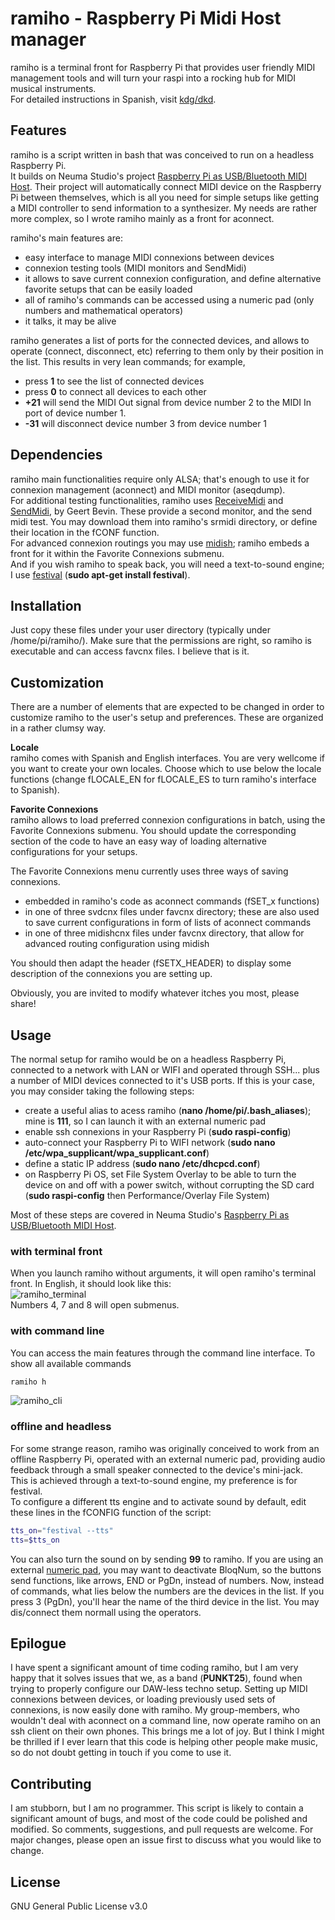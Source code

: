 # ramiho - Raspberry Pi Midi Host manager

ramiho is a terminal front for Raspberry Pi that provides user friendly MIDI management tools and will turn your raspi into a rocking hub for MIDI musical instruments.   
For detailed instructions in Spanish, visit [kdg/dkd](http://edpanfleto.com/kdgdkd/).

## Features

ramiho is a script written in bash that was conceived to run on a headless Raspberry Pi.  
It builds on Neuma Studio's project [Raspberry Pi as USB/Bluetooth MIDI Host](https://neuma.studio/rpi-midi-complete.html). Their project will automatically connect MIDI device on the Raspberry Pi between themselves, which is all you need for simple setups like getting a MIDI controller to send information to a synthesizer. My needs are rather more complex, so I wrote ramiho mainly as a front for aconnect.   


ramiho's main features are:
- easy interface to manage MIDI connexions between devices  
- connexion testing tools (MIDI monitors and SendMidi)
- it allows to save current connexion configuration, and define alternative favorite setups that can be easily loaded
- all of ramiho's commands can be accessed using a numeric pad (only numbers and mathematical operators)
- it talks, it may be alive
  
ramiho generates a list of ports for the connected devices, and allows to operate (connect, disconnect, etc) referring to them only by their position in the list. This results in very lean commands; for example,   
- press **1** to see the list of connected devices  
- press **0** to connect all devices to each other  
- **+21** will send the MIDI Out signal from device number 2 to the MIDI In port of device number 1.  
- **-31** will disconnect device number 3 from device number 1   

## Dependencies
ramiho main functionalities require only ALSA; that's enough to use it for connexion management (aconnect) and MIDI monitor (aseqdump).  
For additional testing functionalities, ramiho uses [ReceiveMidi](https://github.com/gbevin/ReceiveMIDI) and [SendMidi](https://github.com/gbevin/ReceiveMIDI), by Geert Bevin. These provide a second monitor, and the send midi test. You may download them into ramiho's srmidi directory, or define their location in the fCONF function.   
For advanced connexion routings you may use [midish](https://midish.org/); ramiho embeds a front for it within the Favorite Connexions submenu.  
And if you wish ramiho to speak back, you will need a text-to-sound engine; I use [festival](http://festvox.org/festival/) (**sudo apt-get install festival**).


## Installation
Just copy these files under your user directory (typically under /home/pi/ramiho/). Make sure that the permissions are right, so ramiho is executable and can access favcnx files. I believe that is it.

## Customization
There are a number of elements that are expected to be changed in order to customize ramiho to the user's setup and preferences. These are organized in a rather clumsy way.  

**Locale**  
ramiho comes with Spanish and English interfaces. You are very wellcome if you want to create your own locales. Choose which to use below the locale functions (change fLOCALE_EN for fLOCALE_ES to turn ramiho's interface to Spanish).

**Favorite Connexions**  
ramiho allows to load preferred connexion configurations in batch, using the Favorite Connexions submenu. You should update the corresponding section of the code to have an easy way of loading alternative configurations for your setups.  

The Favorite Connexions menu currently uses three ways of saving connexions. 
- embedded in ramiho's code as aconnect commands (fSET_x functions)
- in one of three svdcnx files under favcnx directory; these are also used to save current configurations in form of lists of aconnect commands
- in one of three midishcnx files under favcnx directory, that allow for advanced routing configuration using midish  

You should then adapt the header (fSETX_HEADER) to display some description of the connexions you are setting up.

Obviously, you are invited to modify whatever itches you most, please share!

## Usage

The normal setup for ramiho would be on a headless Raspberry Pi, connected to a network with LAN or WIFI and operated through SSH... plus a number of MIDI devices connected to it's USB ports. If this is your case, you may consider taking the following steps:
- create a useful alias to acess ramiho (**nano /home/pi/.bash_aliases**); mine is **111**, so I can launch it with an external numeric pad 
- enable ssh connexions in your Raspberry Pi (**sudo raspi-config**)
- auto-connect your Raspberry Pi to WIFI network (**sudo nano /etc/wpa_supplicant/wpa_supplicant.conf**)
- define a static IP address (**sudo nano /etc/dhcpcd.conf**)
- on Raspberry Pi OS, set File System Overlay to be able to turn the device on and off with a power switch, without corrupting the SD card (**sudo raspi-config** then Performance/Overlay File System)  

Most of these steps are covered in Neuma Studio's [Raspberry Pi as USB/Bluetooth MIDI Host](https://neuma.studio/rpi-midi-complete.html).   

### with terminal front
When you launch ramiho without arguments, it will open ramiho's terminal front. In English, it should look like this:    
![ramiho_terminal](https://edpanfleto.com/kdgdkd/assets/ramiho_term_en.png "ramiho terminal front" )  
Numbers 4, 7 and 8 will open submenus.  



### with command line
You can access the main features through the command line interface. To show all available commands
```bash
ramiho h
```  
![ramiho_cli](https://edpanfleto.com/kdgdkd/assets/ramiho_cli_en.png "ramiho cli" )  

### offline and headless
For some strange reason, ramiho was originally conceived to work from an offline Raspberry Pi, operated with an external numeric pad, providing audio feedback through a small speaker connected to the device's mini-jack.  
This is achieved through a text-to-sound engine, my preference is for festival.  
To configure a different tts engine and to activate sound by default, edit these lines in the fCONFIG function of the script:  
```bash
tts_on="festival --tts" 
tts=$tts_on
```  

You can also turn the sound on by sending **99** to ramiho.
If you are using an external [numeric pad](http://edpanfleto.com/kdgdkd/assets/numpad.png), you may want to deactivate BloqNum, so the buttons send functions, like arrows, END or PgDn, instead of numbers. Now, instead of commands, what lies below the numbers are the devices in the list. If you press 3 (PgDn), you'll hear the name of the third device in the list. You may dis/connect them normall using the operators.


## Epilogue
I have spent a significant amount of time coding ramiho, but I am very happy that it solves issues that we, as a band (**PUNKT25**), found when trying to properly configure our DAW-less techno setup. Setting up MIDI connexions between devices, or loading previously used sets of connexions, is now easily done with ramiho. My group-members, who wouldn't deal with aconnect on a command line, now operate ramiho on an ssh client on their own phones. This brings me a lot of joy. But I think I might be thrilled if I ever learn that this code is helping other people make music, so do not doubt getting in touch if you come to use it. 

## Contributing

I am stubborn, but I am no programmer. This script is likely to contain a significant amount of bugs, and most of the code could be polished and modified. So comments, suggestions, and pull requests are welcome. For major changes, please open an issue first to discuss what you would like to change.


## License

GNU General Public License v3.0
